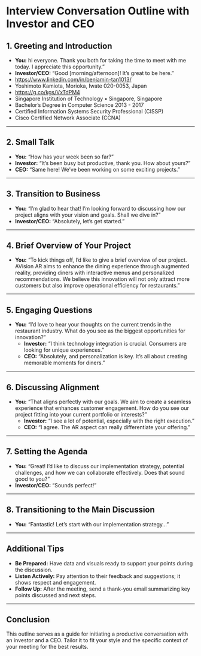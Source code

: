 # Interview Conversation Outline with Investor and CEO

## 1. Greeting and Introduction
- **You:** hi everyone. Thank you both for taking the time to meet with me today. I appreciate this opportunity.”
- **Investor/CEO:** “Good [morning/afternoon]! It’s great to be here.”
- https://www.linkedin.com/in/benjamin-tan1013/
- Yoshimoto Kamiota, Morioka, Iwate 020-0053, Japan
- https://g.co/kgs/VxTdPM4
- Singapore Institution of Technology • Singapore, Singapore
- Bachelor’s Degree in Computer Science 2013 - 2017
- Certified Information Systems Security Professional (CISSP)
- Cisco Certified Network Associate (CCNA)
---

## 2. Small Talk
- **You:** “How has your week been so far?”
- **Investor:** “It’s been busy but productive, thank you. How about yours?”
- **CEO:** “Same here! We’ve been working on some exciting projects.”

---

## 3. Transition to Business
- **You:** “I’m glad to hear that! I’m looking forward to discussing how our project aligns with your vision and goals. Shall we dive in?”
- **Investor/CEO:** “Absolutely, let’s get started.”

---

## 4. Brief Overview of Your Project
- **You:** “To kick things off, I’d like to give a brief overview of our project. AVision AR aims to enhance the dining experience through augmented reality, providing diners with interactive menus and personalized recommendations. We believe this innovation will not only attract more customers but also improve operational efficiency for restaurants.”

---

## 5. Engaging Questions
- **You:** “I’d love to hear your thoughts on the current trends in the restaurant industry. What do you see as the biggest opportunities for innovation?”
  - **Investor:** “I think technology integration is crucial. Consumers are looking for unique experiences.”
  - **CEO:** “Absolutely, and personalization is key. It’s all about creating memorable moments for diners.”

---

## 6. Discussing Alignment
- **You:** “That aligns perfectly with our goals. We aim to create a seamless experience that enhances customer engagement. How do you see our project fitting into your current portfolio or interests?”
  - **Investor:** “I see a lot of potential, especially with the right execution.”
  - **CEO:** “I agree. The AR aspect can really differentiate your offering.”

---



## 7. Setting the Agenda
- **You:** “Great! I’d like to discuss our implementation strategy, potential challenges, and how we can collaborate effectively. Does that sound good to you?”
- **Investor/CEO:** “Sounds perfect!”

---

## 8. Transitioning to the Main Discussion
- **You:** “Fantastic! Let’s start with our implementation strategy…”

---

## Additional Tips
- **Be Prepared:** Have data and visuals ready to support your points during the discussion.
- **Listen Actively:** Pay attention to their feedback and suggestions; it shows respect and engagement.
- **Follow Up:** After the meeting, send a thank-you email summarizing key points discussed and next steps.

---

## Conclusion
This outline serves as a guide for initiating a productive conversation with an investor and a CEO. Tailor it to fit your style and the specific context of your meeting for the best results.
